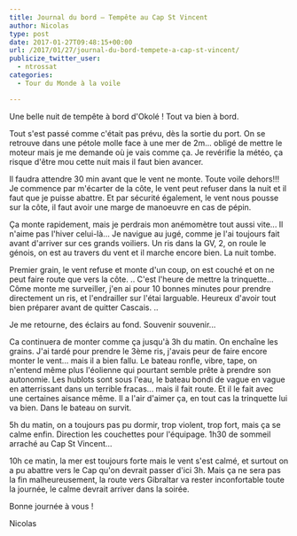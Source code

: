 ```yaml
---
title: Journal du bord – Tempête au Cap St Vincent
author: Nicolas
type: post
date: 2017-01-27T09:48:15+00:00
url: /2017/01/27/journal-du-bord-tempete-a-cap-st-vincent/
publicize_twitter_user:
  - ntrossat
categories:
  - Tour du Monde à la voile

---
```

Une belle nuit de tempête à bord d'Okolé ! Tout va bien à bord.

Tout s'est passé comme c'était pas prévu, dès la sortie du port. On se retrouve dans une pétole molle face à une mer de 2m... obligé de mettre le moteur mais je me demande où je vais comme ça. Je revérifie la météo, ça risque d'être mou cette nuit mais il faut bien avancer.

Il faudra attendre 30 min avant que le vent ne monte. Toute voile dehors!!! Je commence par m'écarter de la côte, le vent peut refuser dans la nuit et il faut que je puisse abattre. Et par sécurité également, le vent nous pousse sur la côte, il faut avoir une marge de manoeuvre en cas de pépin.

Ça monte rapidement, mais je perdrais mon anémomètre tout aussi vite... Il n'aime pas l'hiver celui-là... Je navigue au jugé, comme je l'ai toujours fait avant d'arriver sur ces grands voiliers. Un ris dans la GV, 2, on roule le génois, on est au travers du vent et il marche encore bien. La nuit tombe.

Premier grain, le vent refuse et monte d'un coup, on est couché et on ne peut faire route que vers la côte. .. C'est l'heure de mettre la trinquette... Côme monte me surveiller, j'en ai pour 10 bonnes minutes pour prendre directement un ris, et l'endrailler sur l'étai larguable. Heureux d'avoir tout bien préparer avant de quitter Cascais. ..

Je me retourne, des éclairs au fond. Souvenir souvenir...

Ca continuera de monter comme ça jusqu'à 3h du matin. On enchaîne les grains. J'ai tardé pour prendre le 3ème ris, j'avais peur de faire encore monter le vent... mais il a bien fallu. Le bateau ronfle, vibre, tape, on n'entend même plus l'éolienne qui pourtant semble prête à prendre son autonomie. Les hublots sont sous l'eau, le bateau bondi de vague en vague en atterrissant dans un terrible fracas... mais il fait route. Et il le fait avec une certaines aisance même. Il a l'air d'aimer ça, en tout cas la trinquette lui va bien. Dans le bateau on survit.

5h du matin, on a toujours pas pu dormir, trop violent, trop fort, mais ça se calme enfin. Direction les couchettes pour l'équipage. 1h30 de sommeil arraché au Cap St Vincent...

10h ce matin, la mer est toujours forte mais le vent s'est calmé, et surtout on a pu abattre vers le Cap qu'on devrait passer d'ici 3h. Mais ça ne sera pas la fin malheureusement, la route vers Gibraltar va rester inconfortable toute la journée, le calme devrait arriver dans la soirée.

Bonne journée à vous !

Nicolas